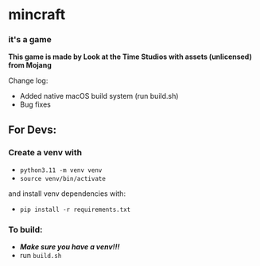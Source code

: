 # mincraft

### it's a game

**This game is made by Look at the Time Studios with assets (unlicensed) from Mojang**

Change log:

- Added native macOS build system (run build.sh)
- Bug fixes

## For Devs:

### Create a venv with
- `python3.11 -m venv venv`
- `source venv/bin/activate`

and install venv dependencies with:

- `pip install -r requirements.txt`

### To build:
- **_Make sure you have a venv!!!_**
- run `build.sh`